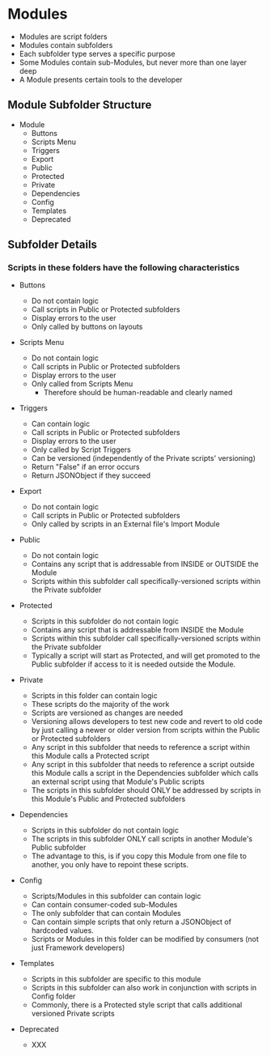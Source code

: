 # Modules
- Modules are script folders
- Modules contain subfolders
- Each subfolder type serves a specific purpose
- Some Modules contain sub-Modules, but never more than one layer deep
- A Module presents certain tools to the developer

## Module Subfolder Structure

- Module
  - Buttons
  - Scripts Menu
  - Triggers
  - Export
  - Public
  - Protected
  - Private
  - Dependencies
  - Config
  - Templates
  - Deprecated 

## Subfolder Details

### Scripts in these folders have the following characteristics

- Buttons
  - Do not contain logic
  - Call scripts in Public or Protected subfolders
  - Display errors to the user
  - Only called by buttons on layouts

- Scripts Menu
  - Do not contain logic
  - Call scripts in Public or Protected subfolders
  - Display errors to the user
  - Only called from Scripts Menu
    - Therefore should be human-readable and clearly named 


- Triggers
  - Can contain logic
  - Call scripts in Public or Protected subfolders
  - Display errors to the user
  - Only called by Script Triggers
  - Can be versioned (independently of the Private scripts' versioning)
  - Return "False" if an error occurs
  - Return JSONObject if they succeed

- Export
  - Do not contain logic
  - Call scripts in Public or Protected subfolders
  - Only called by scripts in an External file's Import Module

- Public
  - Do not contain logic
  - Contains any script that is addressable from INSIDE or OUTSIDE the Module
  - Scripts within this subfolder call specifically-versioned scripts within the Private subfolder

- Protected
  - Scripts in this subfolder do not contain logic
  - Contains any script that is addressable from INSIDE the Module
  - Scripts within this subfolder call specifically-versioned scripts within the Private subfolder
  - Typically a script will start as Protected, and will get promoted to the Public subfolder if access to it is needed outside the Module.

- Private
  - Scripts in this folder can contain logic
  - These scripts do the majority of the work
  - Scripts are versioned as changes are needed
  - Versioning allows developers to test new code and revert to old code by just calling a newer or older version from scripts within the Public or Protected subfolders
  - Any script in this subfolder that needs to reference a script within this Module calls a Protected script
  - Any script in this subfolder that needs to reference a script outside this Module calls a script in the Dependencies subfolder which calls an external script using that Module's Public scripts
  - The scripts in this subfolder should ONLY be addressed by scripts in this Module's Public and Protected subfolders

- Dependencies
  - Scripts in this subfolder do not contain logic
  - The scripts in this subfolder ONLY call scripts in another Module's Public subfolder
  - The advantage to this, is if you copy this Module from one file to another, you only have to repoint these scripts.

- Config
  - Scripts/Modules in this subfolder can contain logic
  - Can contain consumer-coded sub-Modules
  - The only subfolder that can contain Modules
  - Can contain simple scripts that only return a JSONObject of hardcoded values.
  - Scripts or Modules in this folder can be modified by consumers (not just Framework developers)

- Templates
  - Scripts in this subfolder are specific to this module
  - Scripts in this subfolder can also work in conjunction with scripts in Config folder
  - Commonly, there is a Protected style script that calls additional versioned Private scripts

- Deprecated
  - XXX
